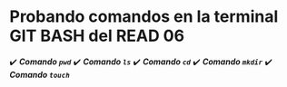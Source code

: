 # Probando comandos en la terminal GIT BASH del READ 06

✔️ ***Comando `pwd`***
✔️ ***Comando `ls`***
✔️ ***Comando `cd`***
✔️ ***Comando `mkdir`***
✔️ ***Comando `touch`***
